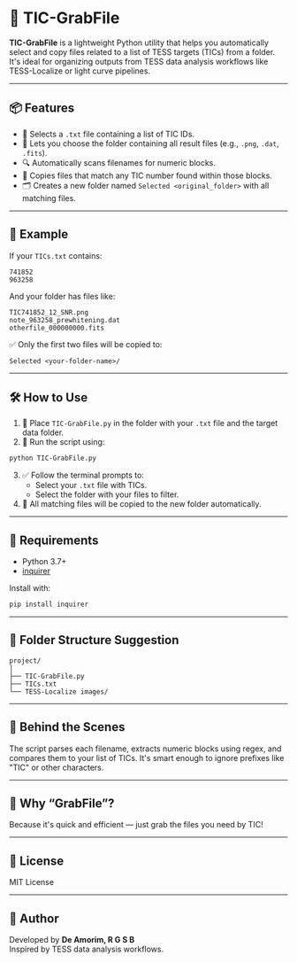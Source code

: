 # 🚀 TIC-GrabFile

**TIC-GrabFile** is a lightweight Python utility that helps you automatically select and copy files related to a list of TESS targets (TICs) from a folder. It's ideal for organizing outputs from TESS data analysis workflows like TESS-Localize or light curve pipelines.

---

## 📦 Features

- 📂 Selects a `.txt` file containing a list of TIC IDs.
- 📁 Lets you choose the folder containing all result files (e.g., `.png`, `.dat`, `.fits`).
- 🔍 Automatically scans filenames for numeric blocks.
- 📌 Copies files that match any TIC number found within those blocks.
- 🗂 Creates a new folder named `Selected <original_folder>` with all matching files.

---

## 🧪 Example

If your `TICs.txt` contains:
```
741852
963258
```

And your folder has files like:
```
TIC741852_12_SNR.png
note_963258_prewhitening.dat
otherfile_000000000.fits
```

✅ Only the first two files will be copied to:
```
Selected <your-folder-name>/
```

---

## 🛠 How to Use

1. 📌 Place `TIC-GrabFile.py` in the folder with your `.txt` file and the target data folder.
2. 🐍 Run the script using:

```bash
python TIC-GrabFile.py
```

3. ✅ Follow the terminal prompts to:
   - Select your `.txt` file with TICs.
   - Select the folder with your files to filter.
4. 🎉 All matching files will be copied to the new folder automatically.

---

## 📎 Requirements

- Python 3.7+
- [inquirer](https://pypi.org/project/inquirer/)

Install with:

```bash
pip install inquirer
```

---

## 📁 Folder Structure Suggestion

```
project/
│
├── TIC-GrabFile.py
├── TICs.txt
└── TESS-Localize images/
```

---

## 🤖 Behind the Scenes

The script parses each filename, extracts numeric blocks using regex, and compares them to your list of TICs. It's smart enough to ignore prefixes like "TIC" or other characters.

---

## 🧠 Why “GrabFile”?

Because it's quick and efficient — just grab the files you need by TIC!

---

## 📃 License

MIT License

---

## 👤 Author

Developed by **De Amorim, R G S B**  
Inspired by TESS data analysis workflows.
